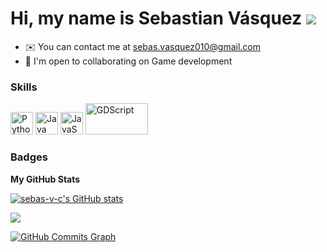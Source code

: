 Hi, my name is Sebastian Vásquez ![](https://user-images.githubusercontent.com/18350557/176309783-0785949b-9127-417c-8b55-ab5a4333674e.gif)
=======================================================================================================================================
* ✉️  You can contact me at [sebas.vasquez010@gmail.com](mailto:sebas.vasquez010@gmail.com)
* 🤝  I'm open to collaborating on Game development

### Skills


<p align="left">
<a href="https://www.python.org/" target="_blank" rel="noreferrer"><img src="https://raw.githubusercontent.com/danielcranney/readme-generator/main/public/icons/skills/python-colored.svg" width="36" height="36" alt="Python" title="Python"/></a>
<a href="https://www.oracle.com/java/" target="_blank" rel="noreferrer"><img src="https://raw.githubusercontent.com/danielcranney/readme-generator/main/public/icons/skills/java-colored.svg" width="36" height="36" alt="Java" title="Java"/></a>
<a href="https://developer.mozilla.org/en-US/docs/Web/JavaScript" target="_blank" rel="noreferrer"><img src="https://raw.githubusercontent.com/danielcranney/readme-generator/main/public/icons/skills/javascript-colored.svg" width="36" height="36" alt="JavaScript" title="JavaScript"/></a>
<a href="https://godotengine.org/" targer="_blank" rel="noreferrer"><img src="https://godotengine.org/themes/godotengine/assets/press/logo_large_color_dark.svg" width="100" height="50" alt="GDScript" title="GDScript"/></a>
</p>

### Badges

<b>My GitHub Stats</b>

<a href="http://www.github.com/sebas-v-c"><img src="https://github-readme-stats.vercel.app/api?username=sebas-v-c&show_icons=true&hide=&count_private=true&title_color=0891b2&text_color=ffffff&icon_color=0891b2&bg_color=1c1917&hide_border=true&show_icons=true" alt="sebas-v-c's GitHub stats" /></a>

<a href="http://www.github.com/sebas-v-c"><img src="https://github-readme-streak-stats.herokuapp.com/?user=sebas-v-c&stroke=ffffff&background=1c1917&ring=0891b2&fire=0891b2&currStreakNum=ffffff&currStreakLabel=0891b2&sideNums=ffffff&sideLabels=ffffff&dates=ffffff&hide_border=true" /></a>

<a href="http://www.github.com/sebas-v-c"><img src="https://activity-graph.herokuapp.com/graph?username=sebas-v-c&bg_color=1c1917&color=ffffff&line=0891b2&point=ffffff&area_color=1c1917&area=true&hide_border=true&custom_title=GitHub%20Commits%20Graph" alt="GitHub Commits Graph" /></a>
